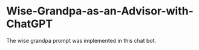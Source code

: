 # Wise-Grandpa-as-an-Advisor-with-ChatGPT
The wise grandpa prompt was implemented in this chat bot.
